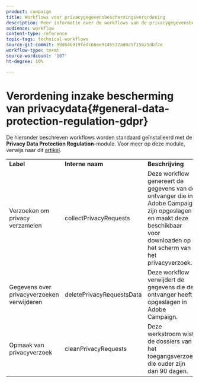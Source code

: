 ```yaml
---
product: campaign
title: Workflows voor privacygegevensbeschermingsverordening
description: Meer informatie over de workflows van de privacygegevensbeschermingsverordening
audience: workflow
content-type: reference
topic-tags: technical-workflows
source-git-commit: 98d646919fedc66ee9145522ad0c5f15b25dbf2e
workflow-type: tm+mt
source-wordcount: '107'
ht-degree: 10%

---
```



# Verordening inzake bescherming van privacydata{#general-data-protection-regulation-gdpr}

De hieronder beschreven workflows worden standaard geïnstalleerd met de **Privacy Data Protection Regulation**-module. Voor meer op deze module, verwijs naar dit [artikel](https://helpx.adobe.com/nl/campaign/kb/acc-privacy.html).

<table> 
 <tbody> 
  <tr> 
   <td> <strong>Label</strong><br /> </td> 
   <td> <strong>Interne naam</strong><br /> </td> 
   <td> <strong>Beschrijving</strong><br /> </td> 
  </tr> 
  <tr> 
   <td> <span class="uicontrol">Verzoeken om privacy verzamelen</span> <br /> </td> 
   <td> <span class="uicontrol">collectPrivacyRequests</span> <br /> </td> 
   <td> Deze workflow genereert de gegevens van de ontvanger die in Adobe Campaign zijn opgeslagen en maakt deze beschikbaar voor downloaden op het scherm van het privacyverzoek.<br /> </td> 
  </tr> 
  <tr> 
   <td> <span class="uicontrol">Gegevens over privacyverzoeken verwijderen</span> <br /> </td> 
   <td> <span class="uicontrol">deletePrivacyRequestsData</span> <br /> </td> 
   <td> Deze workflow verwijdert de gegevens die de ontvanger heeft opgeslagen in Adobe Campaign.<br /> </td> 
  </tr> 
  <tr> 
   <td> <span class="uicontrol">Opmaak van privacyverzoek</span> <br /> </td> 
   <td> <span class="uicontrol">cleanPrivacyRequests</span> <br /> </td> 
   <td> Deze werkstroom wist de dossiers van het toegangsverzoek die ouder zijn dan 90 dagen.<br /> </td> 
  </tr> 
 </tbody> 
</table>

